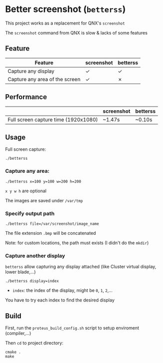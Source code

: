 # Better screenshot (`betterss`)

This project works as a replacement for QNX's `screenshot`

The `screenshot` command from QNX is slow & lacks of some features

## Feature

| Feature                              | screenshot | betterss |
|--------------------------------------|------------|----------|
| Capture any display                  |  &check;   |  &check; |
| Capture any area of the screen       |  &check;   |  &cross; |

## Performance
|                                      | screenshot | betterss |
|--------------------------------------|------------|----------|
| Full screen capture time (1920x1080) | ~1.47s     |  ~0.10s  |

## Usage

Full screen capture:
```shell
./betterss
```

### Capture any area:

```shell
./betterss x=100 y=100 w=200 h=200
```
`x y w h` are optional

The images are saved under `/var/tmp`

### Specify output path

```shell
./betterss file=/var/screenshot/image_name
```

The file extension `.bmp` will be concatenated

Note: for custom locations, the path must exists (I didn't do the `mkdir`)


### Capture another display

`betterss` allow capturing any display attached (like Cluster virtual display, lower blade,...)

```shell
./betterss display=index
```
- `index`: the index of the display, might be `0`, `1`, `2`,...

You have to try each index to find the desired display

## Build

First, run the `proteus_build_config.sh` script to setup enviroment (compiler,...)

Then `cd` to project directory:
```shell
cmake .
make
```